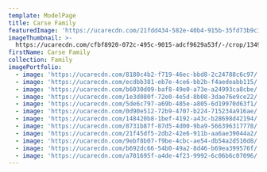 ```yaml
---
template: ModelPage
title: Carse Family
featuredImage: 'https://ucarecdn.com/21fdd434-582e-40b4-915b-35fd73b9c1f0/'
imageThumbnail: >-
  https://ucarecdn.com/cfbf8920-072c-495c-9015-adcf9629a53f/-/crop/1349x1633/634,0/-/preview/
firstName: Carse Family
collection: Family
imagePortfolio:
  - image: 'https://ucarecdn.com/8180c4b2-f719-46ec-bbd8-2c24788c6c97/'
  - image: 'https://ucarecdn.com/ecdbb381-eb7e-4ce6-bb2b-f4aedeabb115/'
  - image: 'https://ucarecdn.com/b6030d09-baf8-49e0-a73e-a24993ca8cbe/'
  - image: 'https://ucarecdn.com/1e3d080f-72e0-4e5d-8b08-3dae76e9ce22/'
  - image: 'https://ucarecdn.com/5de6c797-a69b-485e-a805-6d19970d63f1/'
  - image: 'https://ucarecdn.com/0d90e512-72b9-4707-b224-715234a916ae/'
  - image: 'https://ucarecdn.com/148420b8-1bef-4192-a43c-b28698d42194/'
  - image: 'https://ucarecdn.com/8731b87f-87d5-4d00-9ba9-566396317778/'
  - image: 'https://ucarecdn.com/21f45df5-2db2-42e6-911b-aa6ae39044a2/'
  - image: 'https://ucarecdn.com/9ebf8b07-f9be-4cbc-ae54-db54a2d510d8/'
  - image: 'https://ucarecdn.com/b692dc66-54b0-49a2-8d46-b69ea399576f/'
  - image: 'https://ucarecdn.com/a701695f-a4de-4f23-9992-6c06b6c07096/'
---
```


